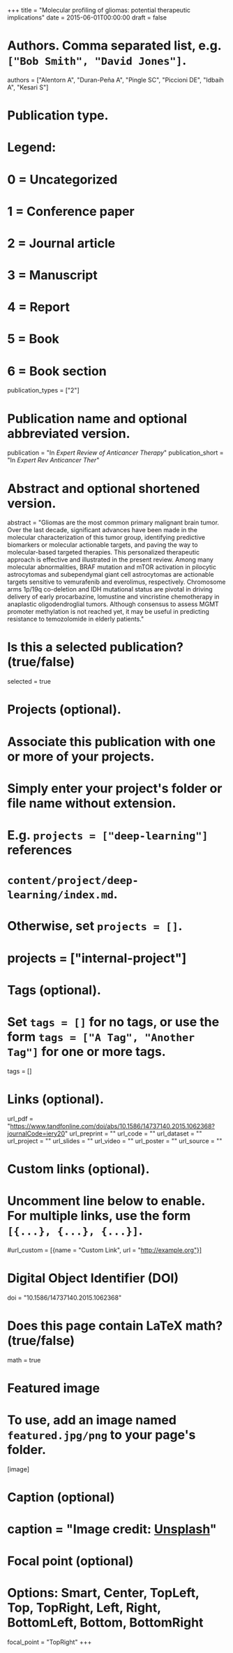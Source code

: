 +++
title = "Molecular profiling of gliomas: potential therapeutic implications"
date = 2015-06-01T00:00:00
draft = false

# Authors. Comma separated list, e.g. `["Bob Smith", "David Jones"]`.
authors = ["Alentorn A", "Duran-Peña A", "Pingle SC", "Piccioni DE", "Idbaih A", "Kesari S"]

# Publication type.
# Legend:
# 0 = Uncategorized
# 1 = Conference paper
# 2 = Journal article
# 3 = Manuscript
# 4 = Report
# 5 = Book
# 6 = Book section
publication_types = ["2"]

# Publication name and optional abbreviated version.
publication = "In *Expert Review of Anticancer Therapy*"
publication_short = "In *Expert Rev Anticancer Ther*"

# Abstract and optional shortened version.
abstract = "Gliomas are the most common primary malignant brain tumor. Over the last decade, significant advances have been made in the molecular characterization of this tumor group, identifying predictive biomarkers or molecular actionable targets, and paving the way to molecular-based targeted therapies. This personalized therapeutic approach is effective and illustrated in the present review. Among many molecular abnormalities, BRAF mutation and mTOR activation in pilocytic astrocytomas and subependymal giant cell astrocytomas are actionable targets sensitive to vemurafenib and everolimus, respectively. Chromosome arms 1p/19q co-deletion and IDH mutational status are pivotal in driving delivery of early procarbazine, lomustine and vincristine chemotherapy in anaplastic oligodendroglial tumors. Although consensus to assess MGMT promoter methylation is not reached yet, it may be useful in predicting resistance to temozolomide in elderly patients."

# Is this a selected publication? (true/false)
selected = true

# Projects (optional).
#   Associate this publication with one or more of your projects.
#   Simply enter your project's folder or file name without extension.
#   E.g. `projects = ["deep-learning"]` references 
#   `content/project/deep-learning/index.md`.
#   Otherwise, set `projects = []`.
# projects = ["internal-project"]

# Tags (optional).
#   Set `tags = []` for no tags, or use the form `tags = ["A Tag", "Another Tag"]` for one or more tags.
tags = []

# Links (optional).
url_pdf = "https://www.tandfonline.com/doi/abs/10.1586/14737140.2015.1062368?journalCode=iery20"
url_preprint = ""
url_code = ""
url_dataset = ""
url_project = ""
url_slides = ""
url_video = ""
url_poster = ""
url_source = ""

# Custom links (optional).
#   Uncomment line below to enable. For multiple links, use the form `[{...}, {...}, {...}]`.
#url_custom = [{name = "Custom Link", url = "http://example.org"}]

# Digital Object Identifier (DOI)
doi = "10.1586/14737140.2015.1062368"

# Does this page contain LaTeX math? (true/false)
math = true

# Featured image
# To use, add an image named `featured.jpg/png` to your page's folder. 
[image]
  # Caption (optional)
  # caption = "Image credit: [**Unsplash**](https://unsplash.com/photos/pLCdAaMFLTE)"

  # Focal point (optional)
  # Options: Smart, Center, TopLeft, Top, TopRight, Left, Right, BottomLeft, Bottom, BottomRight
  focal_point = "TopRight"
+++
